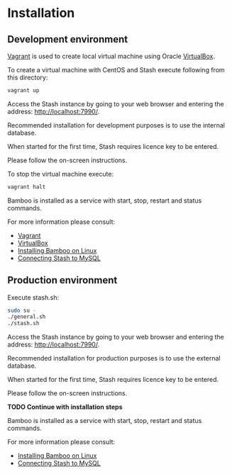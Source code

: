 Installation
============

Development environment
-----------------------

[Vagrant](http://www.vagrantup.com/) is used to create local virtual machine using Oracle [VirtualBox](https://www.virtualbox.org/).

To create a virtual machine with CentOS and Stash execute following from this directory:

```bash
vagrant up
```

Access the Stash instance by going to your web browser and entering the address: [http://localhost:7990/](http://localhost:7990/).

Recommended installation for development purposes is to use the internal database.

When started for the first time, Stash requires licence key to be entered.

Please follow the on-screen instructions.

To stop the virtual machine execute:

```bash
vagrant halt
```

Bamboo is installed as a service with start, stop, restart and status commands.

For more information please consult:

* [Vagrant](http://www.vagrantup.com/)
* [VirtualBox](https://www.virtualbox.org/)
* [Installing Bamboo on Linux](https://confluence.atlassian.com/display/STASH/Installing+Stash+on+Linux+and+Mac)
* [Connecting Stash to MySQL](https://confluence.atlassian.com/display/STASH/Connecting+Stash+to+MySQL)

Production environment
----------------------

Execute stash.sh:

```bash
sudo su -
./general.sh
./stash.sh
```

Access the Stash instance by going to your web browser and entering the address: [http://localhost:7990/](http://localhost:7990/).

Recommended installation for production purposes is to use the external database.

When started for the first time, Stash requires licence key to be entered.

Please follow the on-screen instructions.

**TODO Continue with installation steps**

Bamboo is installed as a service with start, stop, restart and status commands.

For more information please consult:

* [Installing Bamboo on Linux](https://confluence.atlassian.com/display/STASH/Installing+Stash+on+Linux+and+Mac)
* [Connecting Stash to MySQL](https://confluence.atlassian.com/display/STASH/Connecting+Stash+to+MySQL)

